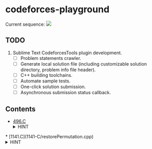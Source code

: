 # codeforces-playground

Current sequence: ![](https://img.shields.io/badge/random-C-brightgreen)

## TODO

1. Sublime Text CodeforcesTools plugin development.
    - [ ] Problem statements crawler.
    - [ ] Generate local solution file (including customizable solution directory, problem info file header).
    - [ ] C++ building toolchains.
    - [ ] Automate sample tests.
    - [ ] One-click solution submission.
    - [ ] Asynchronous submission status callback.

## Contents

* [496.C](496-C/removingColumns.cpp) <details>
    <summary>HINT</summary>
    Brute Force
</details>
* [1141.C](1141-C/restorePermutation.cpp) <details>
    <summary>HINT</summary>
    Hashset
</details>
